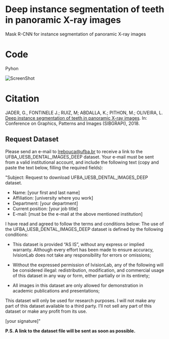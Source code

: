 # Deep instance segmentation of teeth in panoramic X-ray images
Mask R-CNN for instance segmentation of panoramic X-ray images


# Code
Pyhon

![ScreenShot](/best.jpg)


# Citation

JADER, G., FONTINELE J.; RUIZ, M; ABDALLA, K.; PITHON, M.; OLIVEIRA, L. [Deep instance segmentation of teeth
in panoramic X-ray images](http://ivisionlab.ufba.br/doc/publication/2018/tooth_segmentation.pdf). In: Conference on Graphics, Patterns and Images (SIBGRAPI), 2018.


## Request Dataset
Please send an e-mail to lrebouca@ufba.br to receive a link to the UFBA_UESB_DENTAL_IMAGES_DEEP dataset. Your e-mail must be sent from a valid institutional account, and include the following text (copy and paste the text below, filling the required fields):

"Subject: Request to download UFBA_UESB_DENTAL_IMAGES_DEEP dataset.

* Name: [your first and last name]
* Affiliation: [university where you work]
* Department: [your department]
* Current position: [your job title]
* E-mail: [must be the e-mail at the above mentioned institution]

I have read and agreed to follow the terms and conditions below:
The use of the UFBA_UESB_DENTAL_IMAGES_DEEP dataset is defined by the following conditions:

- This dataset is provided “AS IS”, without any express or implied warranty. Although every effort has been made to ensure accuracy, IvisionLab does not take any responsibility for errors or omissions;

- Without the expressed permission of IvisionLab, any of the following will be considered illegal: redistribution, modification, and commercial usage of this dataset in any way or form, either partially or in its entirety;

- All images in this dataset are only allowed for demonstration in academic publications and presentations;

This dataset will only be used for research purposes. I will not make any part of this dataset available to a third party. I’ll not sell any part of this dataset or make any profit from its use.

[your signature]"
  
  
**P.S. A link to the dataset file will be sent as soon as possible.**
